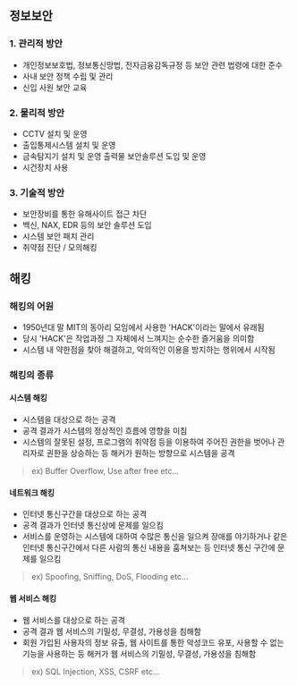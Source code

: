 ## 정보보안
### 1. 관리적 방안
- 개인정보보호법, 정보통신망법, 전자금융감독규정 등 보안 관련 법령에 대한 준수
- 사내 보안 정책 수립 및 관리
- 신입 사원 보안 교육
### 2. 물리적 방안
- CCTV 설치 및 운영
- 출입통제시스템 설치 및 운영
- 금속탐지기 설치 및 운영 출력물 보안솔루션 도입 및 운영
- 시건장치 사용
### 3. 기술적 방안 
- 보안장비를 통한 유해사이트 접근 차단
- 백신, NAX, EDR 등의 보안 솔루션 도입
- 시스템 보안 패치 관리
- 취약점 진단 / 모의해킹

## 해킹
### 해킹의 어원
- 1950년대 말 MIT의 동아리 모임에서 사용한 'HACK'이라는 말에서 유래됨
- 당시 'HACK'은 작업과정 그 자체에서 느껴지는 순수한 즐거움을 의미함
- 시스템 내 약한점을 찾아 해결하고, 악의적인 이용을 방지하는 행위에서 시작됨

### 해킹의 종류
#### 시스템 해킹
- 시스템을 대상으로 하는 공격
- 공격 결과가 시스템의 정상적인 흐름에 영향을 미침
- 시스템의 잘못된 설정, 프로그램의 취약점 등을 이용하여 주어진 권한을 벗어나 관리자로 권한을 상승하는 등 해커가 원하는 방향으로 시스템을 공격
> ex) Buffer Overflow, Use after free etc...
#### 네트워크 해킹
- 인터넷 통신구간을 대상으로 하는 공격
- 공격 결과가 인터넷 통신상에 문제를 일으킴
- 서비스를 운영하는 시스템에 대하여 수많은 통신을 일으켜 장애를 야기하거나 같은 인터넷 통신구간에서 다른 사람의 통신 내용을 훔쳐보는 등 인터넷 통신 구간에 문제를 일으킴
> ex) Spoofing, Sniffing, DoS, Flooding etc...
#### 웹 서비스 해킹
- 웹 서비스를 대상으로 하는 공격
- 공격 결과 웹 서비스의 기밀성, 무결성, 가용성을 침해함
- 회원 가입된 사용자의 정보 유출, 웹 사이트를 통한 악성코드 유포, 사용할 수 없는 기능을 사용하는 등 해커가 웹 서비스의 기밀성, 무결성, 가용성을 침해함
> ex) SQL Injection, XSS, CSRF etc...
